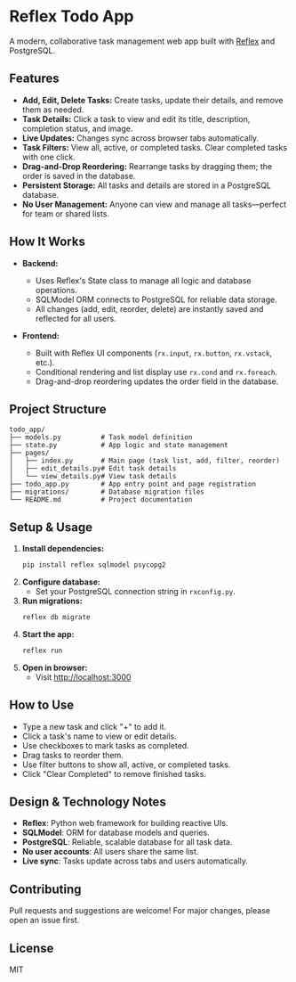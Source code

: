 # Reflex Todo App

A modern, collaborative task management web app built with [Reflex](https://reflex.dev) and PostgreSQL.

## Features

- **Add, Edit, Delete Tasks:** Create tasks, update their details, and remove them as needed.
- **Task Details:** Click a task to view and edit its title, description, completion status, and image.
- **Live Updates:** Changes sync across browser tabs automatically.
- **Task Filters:** View all, active, or completed tasks. Clear completed tasks with one click.
- **Drag-and-Drop Reordering:** Rearrange tasks by dragging them; the order is saved in the database.
- **Persistent Storage:** All tasks and details are stored in a PostgreSQL database.
- **No User Management:** Anyone can view and manage all tasks—perfect for team or shared lists.

## How It Works

- **Backend:**
  - Uses Reflex's State class to manage all logic and database operations.
  - SQLModel ORM connects to PostgreSQL for reliable data storage.
  - All changes (add, edit, reorder, delete) are instantly saved and reflected for all users.

- **Frontend:**
  - Built with Reflex UI components (`rx.input`, `rx.button`, `rx.vstack`, etc.).
  - Conditional rendering and list display use `rx.cond` and `rx.foreach`.
  - Drag-and-drop reordering updates the order field in the database.

## Project Structure

```
todo_app/
├── models.py          # Task model definition
├── state.py           # App logic and state management
├── pages/
│   ├── index.py       # Main page (task list, add, filter, reorder)
│   ├── edit_details.py# Edit task details
│   └── view_details.py# View task details
├── todo_app.py        # App entry point and page registration
├── migrations/        # Database migration files
└── README.md          # Project documentation
```

## Setup & Usage

1. **Install dependencies:**
   ```sh
   pip install reflex sqlmodel psycopg2
   ```
2. **Configure database:**
   - Set your PostgreSQL connection string in `rxconfig.py`.
3. **Run migrations:**
   ```sh
   reflex db migrate
   ```
4. **Start the app:**
   ```sh
   reflex run
   ```
5. **Open in browser:**
   - Visit [http://localhost:3000](http://localhost:3000)

## How to Use

- Type a new task and click "+" to add it.
- Click a task's name to view or edit details.
- Use checkboxes to mark tasks as completed.
- Drag tasks to reorder them.
- Use filter buttons to show all, active, or completed tasks.
- Click "Clear Completed" to remove finished tasks.

## Design & Technology Notes

- **Reflex**: Python web framework for building reactive UIs.
- **SQLModel**: ORM for database models and queries.
- **PostgreSQL**: Reliable, scalable database for all task data.
- **No user accounts**: All users share the same list.
- **Live sync**: Tasks update across tabs and users automatically.

## Contributing

Pull requests and suggestions are welcome! For major changes, please open an issue first.

## License

MIT
